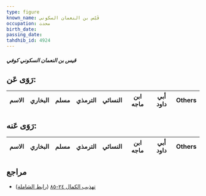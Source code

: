 ```yaml
---
type: figure
known_name: قَيْس بن النعمان السكوني
occupation: محدث
birth_date:
passing_date:
tahdhib_id: 4924
---
```

##### قيس بن النعمان السكوني كوفي

## رَوَى عَن:
| الاسم | البخاري | مسلم | الترمذي | النسائي | ابن ماجه | أبي داود | Others |
| ----- | ------- | ---- | ------- | ------- | -------- | -------- | ------ |
## رَوَى عَنه:
| الاسم | البخاري | مسلم | الترمذي | النسائي | ابن ماجه | أبي داود | Others |
| ----- | ------- | ---- | ------- | ------- | -------- | -------- | ------ |
## مراجع
- [تهذيب الكمال ٢٤-٨٥](obsidian://open?vault=Tahdhib-al-Kamal&file=Figures/٤٩٢٤-قيس%20بن%20النعمان%20السكوني%20كوفي) ([رابط الشاملة](https://shamela.ws/book/3722/12597))